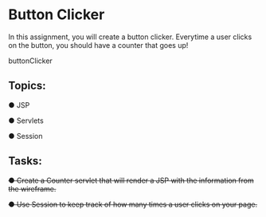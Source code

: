 # Button Clicker

In this assignment, you will create a button clicker. Everytime a user clicks on the button, you should have a counter that goes up!

buttonClicker

## Topics:

● JSP

● Servlets

● Session

## Tasks:

~~● Create a Counter servlet that will render a JSP with the information from the wireframe.~~

~~● Use Session to keep track of how many times a user clicks on your page.~~